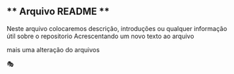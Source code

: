 ## ** Arquivo README **
Neste arquivo colocaremos descrição, introduções ou qualquer informação útil sobre o repositorio
Acrescentando um novo texto ao arquivo

mais uma alteração  do arquivos

🎭
